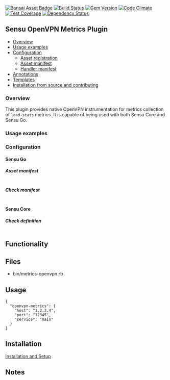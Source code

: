 [![Bonsai Asset Badge](https://img.shields.io/badge/Sensu%20OpenVPN%20Plugin-Download%20Me-brightgreen.svg?colorB=89C967&logo=sensu)](https://bonsai.sensu.io/assets/sensu-plugins/sensu-plugins-openvpn)
[ ![Build Status](https://travis-ci.org/sensu-plugins/sensu-plugins-openvpn.svg?branch=master)](https://travis-ci.org/sensu-plugins/sensu-plugins-openvpn)
[![Gem Version](https://badge.fury.io/rb/sensu-plugins-openvpn.svg)](http://badge.fury.io/rb/sensu-plugins-openvpn)
[![Code Climate](https://codeclimate.com/github/sensu-plugins/sensu-plugins-openvpn/badges/gpa.svg)](https://codeclimate.com/github/sensu-plugins/sensu-plugins-openvpn)
[![Test Coverage](https://codeclimate.com/github/sensu-plugins/sensu-plugins-openvpn/badges/coverage.svg)](https://codeclimate.com/github/sensu-plugins/sensu-plugins-openvpn)
[![Dependency Status](https://gemnasium.com/sensu-plugins/sensu-plugins-openvpn.svg)](https://gemnasium.com/sensu-plugins/sensu-plugins-openvpn)

## Sensu OpenVPN Metrics Plugin

- [Overview](#overview)
- [Usage examples](#usage-examples)
- [Configuration](#configuration)
  - [Asset registration](#asset-registration)
  - [Asset manifest](#asset-manifest)
  - [Handler manifest](#handler-manifest)
- [Annotations](#annotations)
- [Templates](#templates)
- [Installation from source and contributing](#installation-from-source-and-contributing)

### Overview

This plugin provides native OpenVPN instrumentation for metrics collection of `load-stats` metrics. It is capable of being used with both Sensu Core and Sensu Go. 

### Usage examples

### Configuration

#### Sensu Go
##### Asset manifest
```yml

```
##### Check manifest
```yml
```
#### Sensu Core
##### Check definition
```json
```

## Functionality

## Files
 * bin/metrics-openvpn.rb

## Usage

```
{
  "openvpn-metrics": {
    "host": "1.2.3.4",
    "port": "12345",
    "service": "main"
  }
}
```

## Installation

[Installation and Setup](http://sensu-plugins.io/docs/installation_instructions.html)

## Notes
